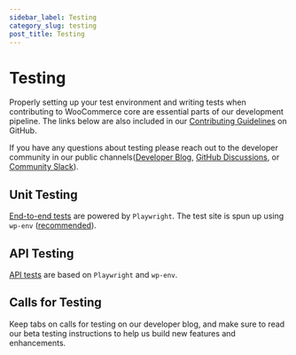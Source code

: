 ```yaml
---
sidebar_label: Testing
category_slug: testing
post_title: Testing
---
```


# Testing

Properly setting up your test environment and writing tests when contributing to WooCommerce core are essential parts of our development pipeline. The links below are also included in our [Contributing Guidelines](https://github.com/woocommerce/woocommerce/blob/trunk/.github/CONTRIBUTING.md) on GitHub.

If you have any questions about testing please reach out to the developer community in our public channels([Developer Blog](https://developer.woocommerce.com/blog/), [GitHub Discussions](https://github.com/woocommerce/woocommerce/discussions), or [Community Slack](https://woocommerce.com/community-slack/)).

## Unit Testing

[End-to-end tests](https://github.com/woocommerce/woocommerce/tree/trunk/plugins/woocommerce/tests/e2e-pw) are powered by `Playwright`. The test site is spun up using `wp-env` ([recommended](https://developer.wordpress.org/block-editor/reference-guides/packages/packages-env/)). 

## API Testing

[API tests](https://github.com/woocommerce/woocommerce/tree/trunk/plugins/woocommerce/tests/e2e-pw/tests/api-tests) are based on `Playwright` and `wp-env`.

## Calls for Testing

Keep tabs on calls for testing on our developer blog, and make sure to read our beta testing instructions to help us build new features and enhancements.
